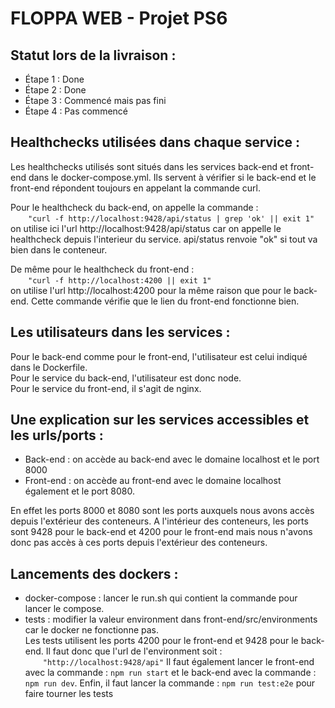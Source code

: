 # FLOPPA WEB - Projet PS6
## Statut lors de la livraison :

- Étape 1 : Done
- Étape 2 : Done
- Étape 3 : Commencé mais pas fini
- Étape 4 : Pas commencé

## Healthchecks utilisées dans chaque service :

Les healthchecks utilisés sont situés dans les services back-end et front-end dans le docker-compose.yml.
Ils servent à vérifier si le back-end et le front-end répondent toujours en appelant la commande curl.

Pour le healthcheck du back-end, on appelle la commande :  
&ensp;&ensp;&ensp;&ensp;```"curl -f http://localhost:9428/api/status | grep 'ok' || exit 1"```  
    on utilise ici l'url http://localhost:9428/api/status car on appelle le healthcheck depuis l'interieur du service.
    api/status renvoie "ok" si tout va bien dans le conteneur.

De même pour le healthcheck du front-end :  
&ensp;&ensp;&ensp;&ensp;```"curl -f http://localhost:4200 || exit 1"```  
    on utilise l'url http://localhost:4200 pour la même raison que pour le back-end.
    Cette commande vérifie que le lien du front-end fonctionne bien.

## Les utilisateurs dans les services :

Pour le back-end comme pour le front-end, l'utilisateur est celui indiqué dans le Dockerfile.  
Pour le service du back-end, l'utilisateur est donc node.   
Pour le service du front-end, il s'agit de nginx.

## Une explication sur les services accessibles et les urls/ports :

- Back-end : on accède au back-end avec le domaine localhost et le port 8000
- Front-end : on accède au front-end avec le domaine localhost également et le port 8080.

En effet les ports 8000 et 8080 sont les ports auxquels nous avons accès depuis l'extérieur des conteneurs. A l'intérieur des conteneurs, les ports sont 9428 pour le back-end et 4200 pour le front-end mais nous n'avons donc pas accès à ces ports depuis l'extérieur des conteneurs.

## Lancements des dockers :
- docker-compose : lancer le run.sh qui contient la commande pour lancer le compose.
- tests : modifier la valeur environment dans front-end/src/environments car le docker ne fonctionne pas.  
Les tests utilisent les ports 4200 pour le front-end et 9428 pour le back-end. Il faut donc que l'url de l'environment soit :
&ensp;&ensp;&ensp;&ensp;```"http://localhost:9428/api"```
Il faut également lancer le front-end avec la commande : ```npm run start``` et le back-end avec la commande : ```npm run dev```.
Enfin, il faut lancer la commande : ```npm run test:e2e``` pour faire tourner les tests